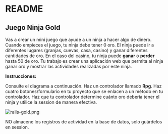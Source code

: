 # README

## Juego Ninja Gold

Vas a crear un mini juego que ayude a un ninja a hacer algo de dinero. Cuando empieces el juego, tu ninja debe tener 0 oro. El ninja puede ir a diferentes lugares (granjas, cuevas, casa, casino) y ganar diferentes cantidades de oro. En el caso del casino, tu ninja puede **ganar** o **perder** hasta 50 de oro. Tu trabajo es crear una aplicación web que permita al ninja ganar oro y mostrar las actividades realizadas por este ninja.

**Instrucciones:**

Consulte el diagrama a continuación.
Haz un controlador llamado **Rpg**.
Haz cuatro botones/formulario en tu proyecto que se enlacen a un método en tu controlador.
Haz que tu controlador determine cuánto oro debería tener el ninja y utilice la session de manera efectiva.

![rails-gold.png](/public/rails-gold.png)

NO almacene los registros de actividad en la base de datos, solo guárdelos en session.